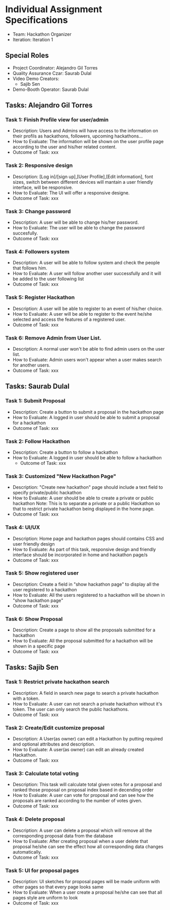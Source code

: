 # Individual Assignment Specifications

- Team: Hackathon Organizer
- Iteration: Iteration 1

## Special Roles

- Project Coordinator: Alejandro Gil Torres 
- Quality Assurance Czar: Saurab Dulal
- Video Demo Creators:
  - Sajib Sen
- Demo-Booth Operator: Saurab Dulal

## Tasks: Alejandro Gil Torres

### Task 1: Finish Profile view for user/admin
- Description: Users and Admins will have access to the information on their profils as hackathons, followers, upcoming hackathons...
- How to Evaluate: The information will be shown on the user profile page according to the user and his/her related content.
- Outcome of Task: xxx 

### Task 2: Responsive design
- Description: [Log in]/[sign up],[User Profile],[Edit information], font sizes, switch between different devices will mantain a user friendly interface, will be responsive.
- How to Evaluate: The UI will offer a  responsive designe.
- Outcome of Task: xxx

### Task 3: Change password
- Description: A user will be able to change his/her password.
- How to Evaluate: The user will be able to change the password succesfully.
- Outcome of Task: xxx

### Task 4: Followers system
- Description: A user will be able to follow system and check the people that follows him.
- How to Evaluate: A user will follow another user successfully and it will be added to the user following list
- Outcome of Task: xxx

### Task 5: Register Hackathon
- Description: A user will be able to register to an event of his/her choice.
- How to Evaluate: A user will be able to register to the event he/she selected and access the features of a registered user.
- Outcome of Task: xxx

### Task 6: Remove Admin from User List.
- Description: A normal user won't be able to find admin users on the user list.
- How to Evaluate: Admin users won't appear when a user makes search for another users.
- Outcome of Task: xxx


## Tasks: Saurab Dulal

### Task 1: Submit Proposal
- Description: Create a button to submit a proposal in the hackathon page
- How to Evaluate: A logged in user should be able to submit a proposal for a hackathon
- Outcome of Task: xxx

### Task 2: Follow Hackathon
- Description: Create a button to follow a hackathon
- How to Evaluate: A logged in user should be able to follow a hackathon
    - Outcome of Task: xxx

### Task 3: Customized "New Hackathon Page"
- Description: "Create new hackathon" page should include a text field to specify private/public hackathon
- How to Evaluate: A user should be able to create a private or public hackathon
Note: This is to separate a private or a public Hackathon so that to restrict private hackathon being displayed in the home page. 
- Outcome of Task: xxx

### Task 4: UI/UX
- Description: Home page and hackathon pages should contains CSS and user friendly design
- How to Evaluate: As part of this task, responsive design and friendly interface should be incorporated in home and hackathon page/s 
- Outcome of Task: xxx

### Task 5: Show registered user
- Description: Create a field in "show hackathon page" to display all the user registered to a hackathon
- How to Evaluate: All the users registered to a hackathon will be shown in "show hackathon page"
- Outcome of Task: xxx

### Task 6: Show Proposal
- Description: Create a page to show all the proposals submitted for a hackathon
- How to Evaluate: All the proposal submitted for a hackathon will be shown in a specific page
- Outcome of Task: xxx


## Tasks: Sajib Sen

### Task 1: Restrict private hackathon search
- Description: A field in search new page to search a private hackathon with a token.
- How to Evaluate: A user can not search a private hackathon without it's token. The user can only search the public hackathons.
- Outcome of Task: xxx

### Task 2: Create/Edit customize proposal 
- Description: A User(as owner) can edit a Hackathon by putting required and optional attributes and description.
- How to Evaluate: A user(as owner) can edit an already created Hackathon.
- Outcome of Task: xxx

### Task 3: Calculate total voting
- Description: This task will calculate total given votes for a proposal and ranked those proposal on proposal index based in decending order
- How to Evaluate: A user can vote for proposal and can see how the proposals are ranked according to the number of votes given.
- Outcome of Task: xxx

### Task 4: Delete proposal
- Description: A user can delete a proposal which will remove all the corresponding proposal data from the database
- How to Evaluate: After creating proposal when a user delete that proposal he/she can see the effect how all corresponding data changes automatically.
- Outcome of Task: xxx

### Task 5: UI for proposal pages
- Description: UI sketches for proposal pages will be made uniform with other pages so that every page looks same
- How to Evaluate: When a user create a proposal he/she can see that all pages style are uniform to look
- Outcome of Task: xxx

